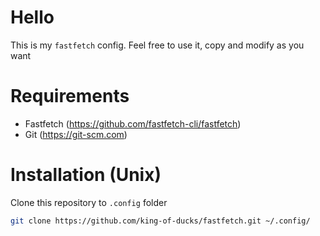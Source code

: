 # Hello
This is my `fastfetch` config. Feel free to use it, copy and modify as you want

# Requirements
* Fastfetch (https://github.com/fastfetch-cli/fastfetch)
* Git (https://git-scm.com)

# Installation (Unix)
Clone this repository to `.config` folder
```bash
git clone https://github.com/king-of-ducks/fastfetch.git ~/.config/
```

